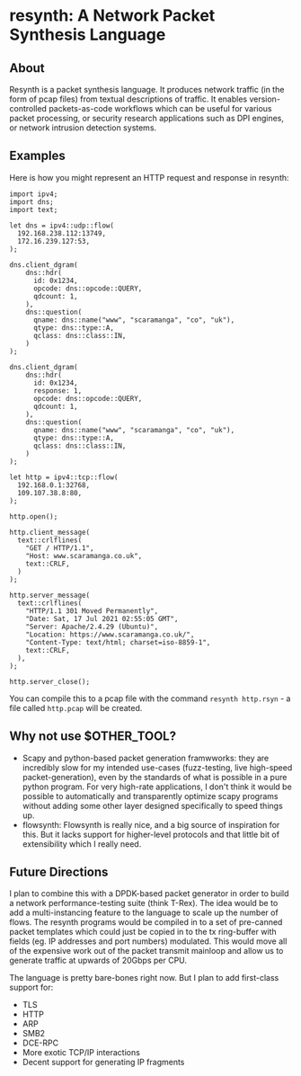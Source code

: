 # resynth: A Network Packet Synthesis Language

## About
Resynth is a packet synthesis language. It produces network traffic (in the
form of pcap files) from textual descriptions of traffic. It enables
version-controlled packets-as-code workflows which can be useful for various
packet processing, or security research applications such as DPI engines, or
network intrusion detection systems.


## Examples
Here is how you might represent an HTTP request and response in resynth:

```
import ipv4;
import dns;
import text;

let dns = ipv4::udp::flow(
  192.168.238.112:13749,
  172.16.239.127:53,
);

dns.client_dgram(
    dns::hdr(
      id: 0x1234,
      opcode: dns::opcode::QUERY,
      qdcount: 1,
    ),
    dns::question(
      qname: dns::name("www", "scaramanga", "co", "uk"),
      qtype: dns::type::A,
      qclass: dns::class::IN,
    )
);

dns.client_dgram(
    dns::hdr(
      id: 0x1234,
      response: 1,
      opcode: dns::opcode::QUERY,
      qdcount: 1,
    ),
    dns::question(
      qname: dns::name("www", "scaramanga", "co", "uk"),
      qtype: dns::type::A,
      qclass: dns::class::IN,
    )
);

let http = ipv4::tcp::flow(
  192.168.0.1:32768,
  109.107.38.8:80,
);

http.open();

http.client_message(
  text::crlflines(
    "GET / HTTP/1.1",
    "Host: www.scaramanga.co.uk",
    text::CRLF,
  )
);

http.server_message(
  text::crlflines(
    "HTTP/1.1 301 Moved Permanently",
    "Date: Sat, 17 Jul 2021 02:55:05 GMT",
    "Server: Apache/2.4.29 (Ubuntu)",
    "Location: https://www.scaramanga.co.uk/",
    "Content-Type: text/html; charset=iso-8859-1",
    text::CRLF,
  ),
);

http.server_close();
```

You can compile this to a pcap file with the command `resynth http.rsyn` - a
file called `http.pcap` will be created.


## Why not use $OTHER\_TOOL?
- Scapy and python-based packet generation framwworks: they are incredibly slow
  for my intended use-cases (fuzz-testing, live high-speed packet-generation),
  even by the standards of what is possible in a pure python program. For very
  high-rate applications, I don't think it would be possible to automatically
  and transparently optimize scapy programs without adding some other layer
  designed specifically to speed things up.
- flowsynth: Flowsynth is really nice, and a big source of inspiration for
  this. But it lacks support for higher-level protocols and that little bit of
  extensibility which I really need.


## Future Directions
I plan to combine this with a DPDK-based packet generator in order to build a
network performance-testing suite (think T-Rex). The idea would be to add a
multi-instancing feature to the language to scale up the number of flows. The
resynth programs would be compiled in to a set of pre-canned packet templates
which could just be copied in to the tx ring-buffer with fields (eg. IP
addresses and port numbers) modulated. This would move all of the expensive
work out of the packet transmit mainloop and allow us to generate traffic at
upwards of 20Gbps per CPU.

The language is pretty bare-bones right now. But I plan to add first-class support for:
- TLS
- HTTP
- ARP
- SMB2
- DCE-RPC
- More exotic TCP/IP interactions
- Decent support for generating IP fragments
